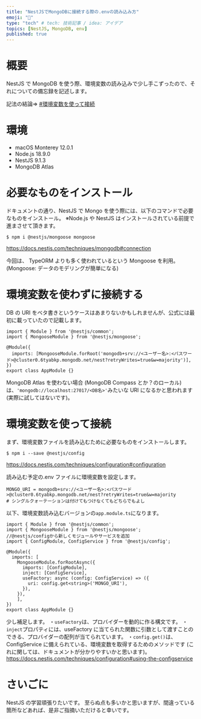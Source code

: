```yaml
---
title: "NestJSでMongoDBに接続する際の.envの読み込み方"
emoji: "📝"
type: "tech" # tech: 技術記事 / idea: アイデア
topics: [NestJS, MongoDB, env]
published: true
---
```


# 概要

NestJS で MongoDB を使う際、環境変数の読み込みで少し手こずったので、それについての備忘録を記述します。

記法の結論=> [#環境変数を使って接続](#環境変数を使って接続)

# 環境

- macOS Monterey 12.0.1
- Node.js 18.9.0
- NestJS 9.1.3
- MongoDB Atlas

# 必要なものをインストール

ドキュメントの通り、NestJS で Mongo を使う際には、以下のコマンドで必要なものをインストール。
※Node.js や NestJS はインストールされている前提で進まさせて頂きます。

```
$ npm i @nestjs/mongoose mongoose
```

https://docs.nestjs.com/techniques/mongodb#connection

今回は、 TypeORM よりも多く使われているという Mongoose を利用。
(Mongoose: データのモデリングが簡単になる)

# 環境変数を使わずに接続する

DB の URI をベタ書きというケースはあまりないかもしれませんが、公式には最初に載っていたので記載します。

```ts: app.module.ts
import { Module } from '@nestjs/common';
import { MongooseModule } from '@nestjs/mongoose';

@Module({
  imports: [MongooseModule.forRoot('mongodb+srv://<ユーザー名>:<パスワード>@cluster0.6tyabkp.mongodb.net/nest?retryWrites=true&w=majority')],
})
export class AppModule {}
```

MongoDB Atlas を使わない場合 (MongoDB Compass とか？のローカル) は、`'mongodb://localhost:27017/<DB名>'`みたいな URI になるかと思われます (実際に試してはないです)。

# 環境変数を使って接続

まず、環境変数ファイルを読み込むために必要なものをインストールします。

```
$ npm i --save @nestjs/config
```

https://docs.nestjs.com/techniques/configuration#configuration

読み込む予定の.env ファイルに環境変数を設定します。

```.env:.env
MONGO_URI = mongodb+srv://<ユーザー名>:<パスワード>@cluster0.6tyabkp.mongodb.net/nest?retryWrites=true&w=majority
# シングルクォーテーションは付けてもつけなくてもどちらでもよし
```

以下、環境変数読み込むバージョンの`app.module.ts`になります。

```ts: app.module.ts
import { Module } from '@nestjs/common';
import { MongooseModule } from '@nestjs/mongoose';
//@nestjs/configから新しくモジュールやサービスを追加
import { ConfigModule, ConfigService } from '@nestjs/config';

@Module({
  imports: [
    MongooseModule.forRootAsync({
      imports: [ConfigModule],
      inject: [ConfigService],
      useFactory: async (config: ConfigService) => ({
        uri: config.get<string>('MONGO_URI'),
      }),
    }),
    ],
})
export class AppModule {}
```

少し補足します。
・`useFactory`は、プロバイダーを動的に作る構文です。
・`inject`プロパティには、useFactory に当てられた関数に引数として渡すことのできる、プロバイダーの配列が当てられています。
・`config.get()`は、ConfigService に備えられている、環境変数を取得するためのメソッドです (これに関しては、ドキュメントが分かりやすいかと思います)。
https://docs.nestjs.com/techniques/configuration#using-the-configservice

# さいごに

NestJS の学習頑張りたいです。
至らぬ点も多いかと思いますが、間違っている箇所などあれば、是非ご指摘いただけると幸いです。
